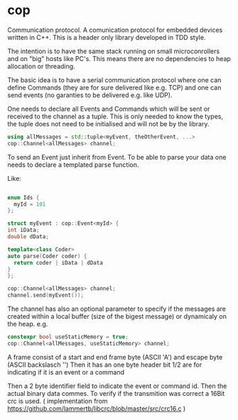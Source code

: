 # cop
Communication protocol. A comunication protocol for embedded devices written in C++. This is a header only library developed in TDD style.

The intention is to have the same stack running on small microconrollers and on "big" hosts like PC's.
This means there are no dependencies to heap allocation or threading.

The basic idea is to have a serial communication protocol where one can define Commands (they are for sure delivered like e.g. TCP) and one can send events (no garanties to be delivered e.g. like UDP).

One needs to declare all Events and Commands which will be sent or received to the channel as a tuple.
This is only needed to know the types, the tuple does not need to be initialised and will not be by the library.

```cpp
using allMessages = std::tuple<myEvent, theOtherEvent, ...>
cop::Channel<allMessages> channel;
```

To send an Event just inherit from Event.
To be able to parse your data one needs to declare a templated parse function.


Like:

```cpp

enum Ids {
  myId = 101
};

struct myEvent : cop::Event<myId> {
int iData;
double dData;

template<class Coder>
auto parse(Coder coder) {
  return coder | iData | dData
}
};

cop::Channel<allMessages> channel;
channel.send(myEvent());
```
The channel has also an optional parameter to specify if the messages are created within a local buffer (size of the bigest message) or dynamicaly on the heap.
e.g.
```cpp
constexpr bool useStaticMemory = true;
cop::Channel<allMessages, useStaticMemory> channel;
```

A frame consist of a start and end frame byte (ASCII 'A') and escape byte (ASCII backslasch '\') 
Then it has an one byte header 
bit 1/2 are for indicating if it is an event or a command

Then a 2 byte identifier field to indicate the event or command id.
Then the actual binary data commes.
To verify if the transmition was correct a 16Bit crc is used. ( implementation from https://github.com/lammertb/libcrc/blob/master/src/crc16.c )

